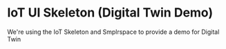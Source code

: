 # IoT UI Skeleton (Digital Twin Demo)

We're using the IoT Skeleton and Smplrspace to provide a demo for Digital Twin

